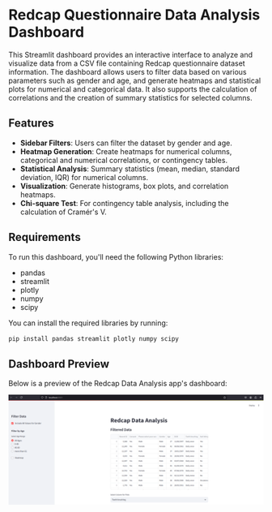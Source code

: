 # Redcap Questionnaire Data Analysis Dashboard

This Streamlit dashboard provides an interactive interface to analyze and visualize data from a CSV file containing Redcap questionnaire dataset information. The dashboard allows users to filter data based on various parameters such as gender and age, and generate heatmaps and statistical plots for numerical and categorical data. It also supports the calculation of correlations and the creation of summary statistics for selected columns.

## Features

- **Sidebar Filters**: Users can filter the dataset by gender and age.
- **Heatmap Generation**: Create heatmaps for numerical columns, categorical and numerical correlations, or contingency tables.
- **Statistical Analysis**: Summary statistics (mean, median, standard deviation, IQR) for numerical columns.
- **Visualization**: Generate histograms, box plots, and correlation heatmaps.
- **Chi-square Test**: For contingency table analysis, including the calculation of Cramér's V.

## Requirements

To run this dashboard, you'll need the following Python libraries:

- pandas
- streamlit
- plotly
- numpy
- scipy

You can install the required libraries by running:

```bash
pip install pandas streamlit plotly numpy scipy
```

## Dashboard Preview

Below is a preview of the Redcap Data Analysis app's dashboard:

![Dashboard Interface](images/interface.png)
